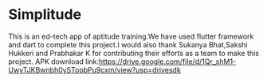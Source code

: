 # Simplitude
This is an ed-tech app of aptitude training.We have used flutter framework and dart to complete this project.I would also thank Sukanya Bhat,Sakshi Hukkeri and Prabhakar K for contributing their efforts as a team to make this project. 
APK download link:https://drive.google.com/file/d/1Qr_shM1-UwyTJKBwnbh0ySTopbPu9cxm/view?usp=drivesdk


